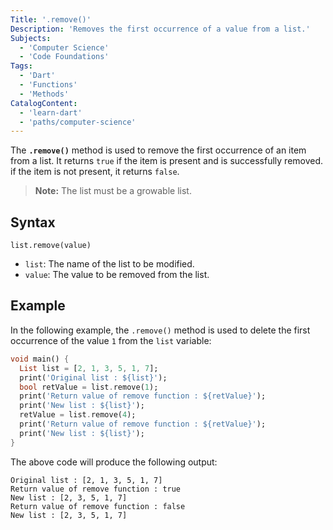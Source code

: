 ```yaml
---
Title: '.remove()'
Description: 'Removes the first occurrence of a value from a list.'
Subjects:
  - 'Computer Science'
  - 'Code Foundations'
Tags:
  - 'Dart'
  - 'Functions'
  - 'Methods'
CatalogContent:
  - 'learn-dart'
  - 'paths/computer-science'
---
```


The **`.remove()`** method is used to remove the first occurrence of an item from a list. It returns `true` if the item is present and is successfully removed. if the item is not present, it returns `false`.

> **Note:** The list must be a growable list.

## Syntax

```pseudo
list.remove(value)
```

- `list`: The name of the list to be modified.
- `value`: The value to be removed from the list.

## Example

In the following example, the `.remove()` method is used to delete the first occurrence of the value `1` from the `list` variable:

```dart
void main() {
  List list = [2, 1, 3, 5, 1, 7];
  print('Original list : ${list}');
  bool retValue = list.remove(1);
  print('Return value of remove function : ${retValue}');
  print('New list : ${list}');
  retValue = list.remove(4);
  print('Return value of remove function : ${retValue}');
  print('New list : ${list}');
}
```

The above code will produce the following output:

```shell
Original list : [2, 1, 3, 5, 1, 7]
Return value of remove function : true
New list : [2, 3, 5, 1, 7]
Return value of remove function : false
New list : [2, 3, 5, 1, 7]
```
